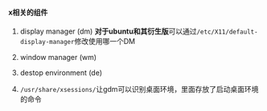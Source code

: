 #### x相关的组件
1. display manager   (dm)
**对于ubuntu和其衍生版**可以通过`/etc/X11/default-display-manager`修改使用哪一个DM
2. window manager   (wm)
3. destop environment    (de)

1. `/usr/share/xsessions/`让gdm可以识别桌面环境，里面存放了启动桌面环境的命令